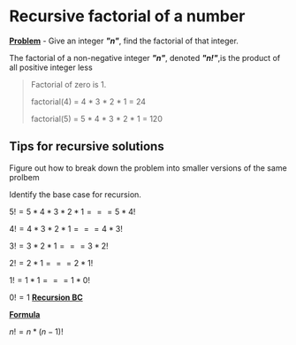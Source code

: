 # Recursive factorial of a number
__<u>Problem</u>__ - Give an integer ___"n"___, find the factorial of that integer.

The factorial of a non-negative integer ___"n"___, denoted ___"n!"___,is the product of all positive integer less

>Factorial of zero is 1.
>
>factorial(4) = 4 * 3 * 2 * 1 = 24
>
>factorial(5) = 5 * 4 * 3 * 2 * 1 = 120

## Tips for recursive solutions
Figure out how to break down the problem into smaller versions of the same prolbem

Identify the base case for recursion.

$5! = 5 * 4 * 3 * 2 * 1 === 5 * 4!$

$4! = 4 * 3 * 2 * 1 === 4 * 3!$

$3! = 3 * 2 * 1 === 3 * 2!$

$2! = 2 * 1 === 2 * 1!$

$1! = 1 * 1 === 1 * 0!$

$0! = 1$ __<u>Recursion BC</u>__

__<u>Formula</u>__

$n! = n * (n-1)!$